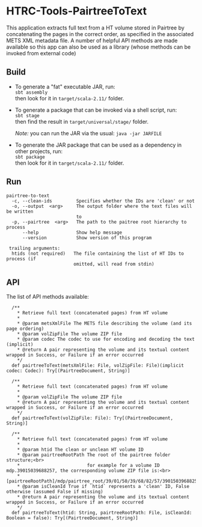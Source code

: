 # HTRC-Tools-PairtreeToText
This application extracts full text from a HT volume stored in Pairtree by concatenating the pages in the correct order,
as specified in the associated METS XML metadata file. A number of helpful API methods are made available so this app
can also be used as a library (whose methods can be invoked from external code)

## Build
* To generate a "fat" executable JAR, run:  
  `sbt assembly`  
  then look for it in `target/scala-2.11/` folder.

* To generate a package that can be invoked via a shell script, run:  
  `sbt stage`  
  then find the result in `target/universal/stage/` folder.

  *Note:* you can run the JAR via the usual: `java -jar JARFILE`

* To generate the JAR package that can be used as a dependency in other projects, run:  
  `sbt package`  
  then look for it in `target/scala-2.11/` folder.
  
## Run
```
pairtree-to-text
  -c, --clean-ids         Specifies whether the IDs are 'clean' or not
  -o, --output  <arg>     The output folder where the text files will be written
                          to
  -p, --pairtree  <arg>   The path to the paitree root hierarchy to process
      --help              Show help message
      --version           Show version of this program

 trailing arguments:
  htids (not required)   The file containing the list of HT IDs to process (if
                         omitted, will read from stdin)
```

## API
The list of API methods available:

```
  /**
    * Retrieve full text (concatenated pages) from HT volume
    *
    * @param metsXmlFile The METS file describing the volume (and its page ordering)
    * @param volZipFile The volume ZIP file
    * @param codec The codec to use for encoding and decoding the text (implicit)
    * @return A pair representing the volume and its textual content wrapped in Success, or Failure if an error occurred
    */
  def pairtreeToText(metsXmlFile: File, volZipFile: File)(implicit codec: Codec): Try[(PairtreeDocument, String)]

  /**
    * Retrieve full text (concatenated pages) from HT volume
    *
    * @param volZipFile The volume ZIP file
    * @return A pair representing the volume and its textual content wrapped in Success, or Failure if an error occurred
    */
  def pairtreeToText(volZipFile: File): Try[(PairtreeDocument, String)]

  /**
    * Retrieve full text (concatenated pages) from HT volume
    *
    * @param htid The clean or unclean HT volume ID
    * @param pairtreeRootPath The root of the pairtree folder structure;<br>
    *                         for example for a volume ID mdp.39015039688257, the corresponding volume ZIP file is:<br>
    *                         [pairtreeRootPath]/mdp/pairtree_root/39/01/50/39/68/82/57/39015039688257/39015039688257.zip
    * @param isCleanId True if `htid` represents a 'clean' ID, False otherwise (assumed False if missing)
    * @return A pair representing the volume and its textual content wrapped in Success, or Failure if an error occurred
    */
  def pairtreeToText(htid: String, pairtreeRootPath: File, isCleanId: Boolean = false): Try[(PairtreeDocument, String)]
```
